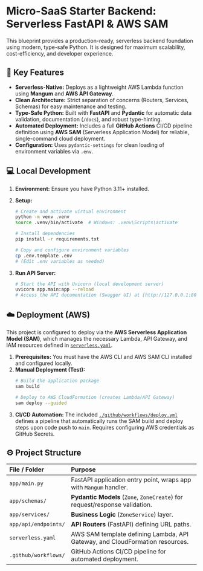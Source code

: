 # Micro-SaaS Starter Backend: Serverless FastAPI & AWS SAM

This blueprint provides a production-ready, serverless backend foundation using modern, type-safe Python. It is designed for maximum scalability, cost-efficiency, and developer experience.

## 🚀 Key Features

* **Serverless-Native:** Deploys as a lightweight AWS Lambda function using **Mangum** and **AWS API Gateway**.
* **Clean Architecture:** Strict separation of concerns (Routers, Services, Schemas) for easy maintenance and testing.
* **Type-Safe Python:** Built with **FastAPI** and **Pydantic** for automatic data validation, documentation (`/docs`), and robust type-hinting.
* **Automated Deployment:** Includes a full **GitHub Actions** CI/CD pipeline definition using **AWS SAM** (Serverless Application Model) for reliable, single-command cloud deployment.
* **Configuration:** Uses `pydantic-settings` for clean loading of environment variables via `.env`.

## 💻 Local Development

1.  **Environment:** Ensure you have Python 3.11+ installed.
2.  **Setup:**
    ```bash
    # Create and activate virtual environment
    python -m venv .venv
    source .venv/bin/activate  # Windows: .venv\Scripts\activate
    
    # Install dependencies
    pip install -r requirements.txt
    
    # Copy and configure environment variables
    cp .env.template .env
    # (Edit .env variables as needed)
    ```

3.  **Run API Server:**
    ```bash
    # Start the API with Uvicorn (local development server)
    uvicorn app.main:app --reload
    # Access the API documentation (Swagger UI) at [http://127.0.0.1:8000/docs](http://127.0.0.1:8000/docs)
    ```

## ☁️ Deployment (AWS)

This project is configured to deploy via the **AWS Serverless Application Model (SAM)**, which manages the necessary Lambda, API Gateway, and IAM resources defined in [`serverless.yaml`](serverless.yaml).

1.  **Prerequisites:** You must have the AWS CLI and AWS SAM CLI installed and configured locally.
2.  **Manual Deployment (Test):**
    ```bash
    # Build the application package
    sam build
    
    # Deploy to AWS CloudFormation (creates Lambda/API Gateway)
    sam deploy --guided
    ```
3.  **CI/CD Automation:** The included [`./github/workflows/deploy.yml`](.github/workflows/deploy.yml) defines a pipeline that automatically runs the SAM build and deploy steps upon code push to `main`. Requires configuring AWS credentials as GitHub Secrets.

## ⚙️ Project Structure

| File / Folder | Purpose |
| :--- | :--- |
| `app/main.py` | FastAPI application entry point, wraps app with `Mangum` handler. |
| `app/schemas/` | **Pydantic Models** (`Zone`, `ZoneCreate`) for request/response validation. |
| `app/services/` | **Business Logic** (`ZoneService`) layer. |
| `app/api/endpoints/`| **API Routers** (FastAPI) defining URL paths. |
| `serverless.yaml` | AWS SAM template defining Lambda, API Gateway, and CloudFormation resources. |
| `.github/workflows/`| GitHub Actions CI/CD pipeline for automated deployment. |

